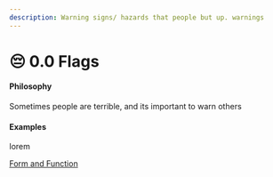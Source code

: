 ```yaml
---
description: Warning signs/ hazards that people but up. warnings
---
```


# 😔 0.0 Flags

#### Philosophy

Sometimes people are terrible, and its important to warn others

#### Examples

lorem

[Form and Function](../../../blue-paper/0.1-flags.md)
